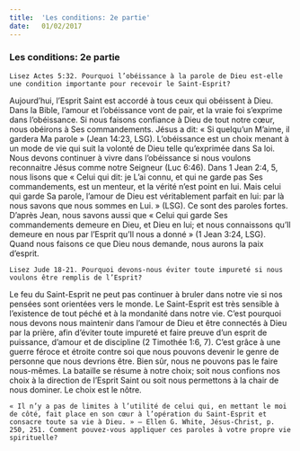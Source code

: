 ```yaml
---
title:  'Les conditions: 2e partie'
date:   01/02/2017
---
```


### Les conditions: 2e partie 

`Lisez Actes 5:32. Pourquoi l’obéissance à la parole de Dieu est-elle une condition importante pour recevoir le Saint-Esprit?` 

Aujourd’hui, l’Esprit Saint est accordé à tous ceux qui obéissent à Dieu. Dans la Bible, l’amour et l’obéissance vont de pair, et la vraie foi s’exprime dans l’obéissance. Si nous faisons confiance à Dieu de tout notre cœur, nous obéirons à Ses commandements. Jésus a dit: « Si quelqu’un M’aime, il gardera Ma parole » (Jean 14:23, LSG). L’obéissance est un choix menant à un mode de vie qui suit la volonté de Dieu telle qu’exprimée dans Sa loi. Nous devons continuer à vivre dans l’obéissance si nous voulons reconnaitre Jésus comme notre Seigneur (Luc 6:46). Dans 1 Jean 2:4, 5, nous lisons que « Celui qui dit: je L’ai connu, et qui ne garde pas Ses commandements, est un menteur, et la vérité n’est point en lui. Mais celui qui garde Sa parole, l’amour de Dieu est véritablement parfait en lui: par là nous savons que nous sommes en Lui. » (LSG). Ce sont des paroles fortes. D’après Jean, nous savons aussi que « Celui qui garde Ses commandements demeure en Dieu, et Dieu en lui; et nous connaissons qu’Il demeure en nous par l’Esprit qu’Il nous a donné » (1 Jean 3:24, LSG). Quand nous faisons ce que Dieu nous demande, nous aurons la paix d’esprit. 

`Lisez Jude 18-21. Pourquoi devons-nous éviter toute impureté si nous voulons être remplis de l’Esprit?` 

Le feu du Saint-Esprit ne peut pas continuer à bruler dans notre vie si nos pensées sont orientées vers le monde. Le Saint-Esprit est très sensible à l’existence de tout péché et à la mondanité dans notre vie. C’est pourquoi nous devons nous maintenir dans l’amour de Dieu et être connectés à Dieu par la prière, afin d’éviter toute impureté et faire preuve d’un esprit de puissance, d’amour et de discipline (2 Timothée 1:6, 7). C’est grâce à une guerre féroce et étroite contre soi que nous pouvons devenir le genre de personne que nous devrions être. Bien sûr, nous ne pouvons pas le faire nous-mêmes. La bataille se résume à notre choix; soit nous confions nos choix à la direction de l’Esprit Saint ou soit nous permettons à la chair de nous dominer. Le choix est le nôtre. 

`« Il n’y a pas de limites à l’utilité de celui qui, en mettant le moi de côté, fait place en son cœur à l’opération du Saint-Esprit et consacre toute sa vie à Dieu. » – Ellen G. White, Jésus-Christ, p. 250, 251. Comment pouvez-vous appliquer ces paroles à votre propre vie spirituelle?` 